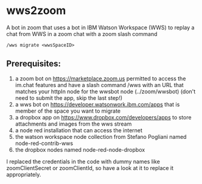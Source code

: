 # wws2zoom
A bot in zoom that uses a bot in IBM Watson Workspace (WWS) to replay a chat from WWS in a zoom chat with a zoom slash command 

```
/wws migrate <wwsSpaceID>
```

## Prerequisites:
1) a zoom bot on https://marketplace.zoom.us permitted to access the im.chat features and have a slash command /wws with an URL that matches your httpIn node for the wwsbot node (../zoom/wwsbot) (don't need to submit the app, skip the last step!)
2) a wws bot on https://developer.watsonwork.ibm.com/apps that is member of the space you want to migrate
3) a dropbox app on https://www.dropbox.com/developers/apps to store attachments and images from the wws stream
4) a node red installation that can access the internet
5) the watson workspace node collection from Stefano Pogliani named node-red-contrib-wws
6) the dropbox nodes named node-red-node-dropbox

I replaced the credentials in the code with dummy names like zoomClientSecret or zoomClientId, so have a look at it to replace it appropriately.
